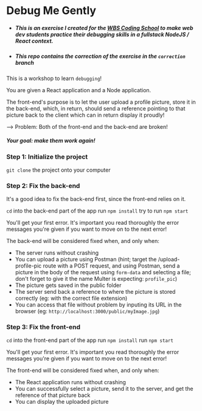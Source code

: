 # Debug Me Gently

- ##### This is an exercise I created for the [WBS Coding School](https://www.wbscodingschool.com/) to make web dev students practice their **debugging** skills in a fullstack NodeJS / React context.
- ##### This repo contains the correction of the exercise in the `correction` branch

This is a workshop to learn `debugging`!

You are given a React application and a Node application.

The front-end's purpose is to let the user upload a profile picture, store it in the back-end, which, in return, should send a reference pointing to that picture back to the client which can in return display it proudly!

--> Problem: Both of the front-end and the back-end are broken! 

##### Your goal: make them work again!  

### Step 1: Initialize the project

`git clone` the project onto your computer

### Step 2: Fix the back-end

It's a good idea to fix the back-end first, since the front-end relies on it.

`cd` into the back-end part of the app
run `npm install`
try to run `npm start`

You'll get your first error. It's important you read thoroughly the error messages you're given if you want to move on to the next error!

The back-end will be considered fixed when, and only when:
- The server runs without crashing
- You can upload a picture using Postman (hint; target the /upload-profile-pic route with a POST request, and using Postman, send a picture in the body of the request using `form-data` and selecting a file; don't forget to give it the name Multer is expecting: `profile_pic`)
- The picture gets saved in the public folder
- The server send back a reference to where the picture is stored correctly (eg: with the correct file extension)
- You can access that file without problem by inputing its URL in the browser (eg: `http://localhost:3000/public/myImage.jpg`)

### Step 3: Fix the front-end

`cd` into the front-end part of the app
run `npm install`
run `npm start`

You'll get your first error. It's important you read thoroughly the error messages you're given if you want to move on to the next error!

The front-end will be considered fixed when, and only when:
- The React application runs without crashing
- You can successfully select a picture, send it to the server, and get the reference of that picture back
- You can display the uploaded picture
